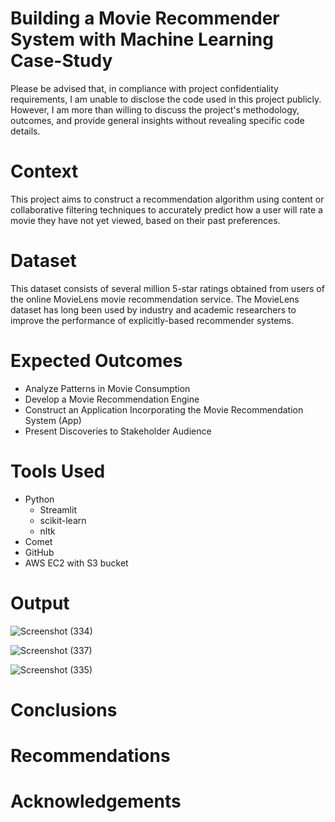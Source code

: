 # Building a Movie Recommender System with Machine Learning Case-Study
Please be advised that, in compliance with project confidentiality requirements, I am unable to disclose the code used in this project publicly. However, I am more than willing to discuss the project's methodology, outcomes, and provide general insights without revealing specific code details.

# Context
This project aims to construct a recommendation algorithm using content or collaborative filtering techniques to accurately predict how a user will rate a movie they have not yet viewed, based on their past preferences.

# Dataset
This dataset consists of several million 5-star ratings obtained from users of the online MovieLens movie recommendation service. The MovieLens dataset has long been used by industry and academic researchers to improve the performance of explicitly-based recommender systems.
  
# Expected Outcomes
- Analyze Patterns in Movie Consumption
- Develop a Movie Recommendation Engine
- Construct an Application Incorporating the Movie Recommendation System (App)
- Present Discoveries to Stakeholder Audience
  
# Tools Used
- Python
  - Streamlit
  - scikit-learn
  - nltk
- Comet
- GitHub
- AWS EC2 with S3 bucket

# Output

![Screenshot (334)](https://github.com/Nthabi-06/Movie-recommender-Case-Study/assets/128138564/ba77eff9-f6a1-4d18-9f27-015d432b86b7)

![Screenshot (337)](https://github.com/Nthabi-06/Movie-recommender-Case-Study/assets/128138564/8be82c40-eeec-4df8-9ea4-11b35438e5f2)

![Screenshot (335)](https://github.com/Nthabi-06/Movie-recommender-Case-Study/assets/128138564/f8b4e414-e629-4f1b-9b7b-fac2f42f755f)

# Conclusions
# Recommendations
# Acknowledgements
